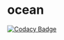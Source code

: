 # ocean

[![Codacy Badge](https://api.codacy.com/project/badge/Grade/5e670026f2094b2b935cbaf7ee3c1ecb)](https://www.codacy.com/app/p.radames.araujo/ocean?utm_source=github.com&utm_medium=referral&utm_content=joseffer/ocean&utm_campaign=badger)